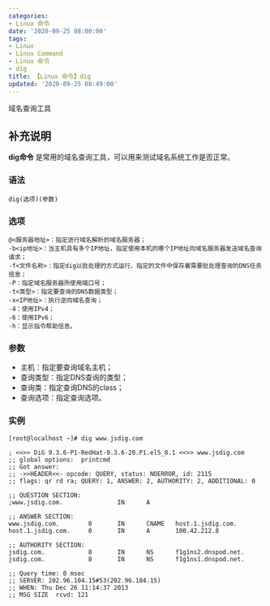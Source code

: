 ```yaml
---
categories:
- Linux 命令
date: '2020-09-25 08:00:00'
tags:
- Linux
- Linux Command
- Linux 命令
- dig
title: 【Linux 命令】dig
updated: '2020-09-25 08:49:00'
---
```


域名查询工具

## 补充说明

**dig命令** 是常用的域名查询工具，可以用来测试域名系统工作是否正常。

###  语法

```shell
dig(选项)(参数)
```

###  选项

```shell
@<服务器地址>：指定进行域名解析的域名服务器；
-b<ip地址>：当主机具有多个IP地址，指定使用本机的哪个IP地址向域名服务器发送域名查询请求；
-f<文件名称>：指定dig以批处理的方式运行，指定的文件中保存着需要批处理查询的DNS任务信息；
-P：指定域名服务器所使用端口号；
-t<类型>：指定要查询的DNS数据类型；
-x<IP地址>：执行逆向域名查询；
-4：使用IPv4；
-6：使用IPv6；
-h：显示指令帮助信息。
```

###  参数

*   主机：指定要查询域名主机；
*   查询类型：指定DNS查询的类型；
*   查询类：指定查询DNS的class；
*   查询选项：指定查询选项。

###  实例

```shell
[root@localhost ~]# dig www.jsdig.com

; <<>> DiG 9.3.6-P1-RedHat-9.3.6-20.P1.el5_8.1 <<>> www.jsdig.com
;; global options:  printcmd
;; Got answer:
;; ->>HEADER<<- opcode: QUERY, status: NOERROR, id: 2115
;; flags: qr rd ra; QUERY: 1, ANSWER: 2, AUTHORITY: 2, ADDITIONAL: 0

;; QUESTION SECTION:
;www.jsdig.com.               IN      A

;; ANSWER SECTION:
www.jsdig.com.        0       IN      CNAME   host.1.jsdig.com.
host.1.jsdig.com.     0       IN      A       100.42.212.8

;; AUTHORITY SECTION:
jsdig.com.            8       IN      NS      f1g1ns2.dnspod.net.
jsdig.com.            8       IN      NS      f1g1ns1.dnspod.net.

;; Query time: 0 msec
;; SERVER: 202.96.104.15#53(202.96.104.15)
;; WHEN: Thu Dec 26 11:14:37 2013
;; MSG SIZE  rcvd: 121
```


